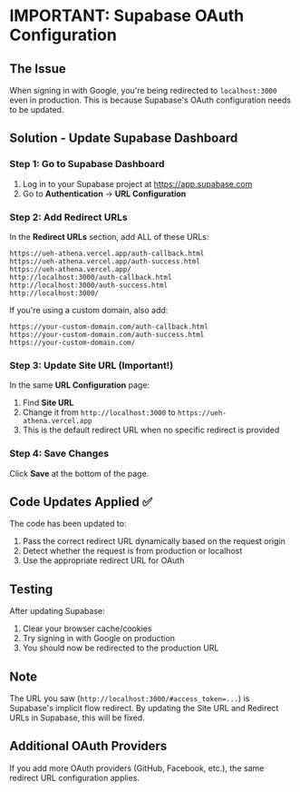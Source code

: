 # IMPORTANT: Supabase OAuth Configuration

## The Issue
When signing in with Google, you're being redirected to `localhost:3000` even in production. This is because Supabase's OAuth configuration needs to be updated.

## Solution - Update Supabase Dashboard

### Step 1: Go to Supabase Dashboard
1. Log in to your Supabase project at https://app.supabase.com
2. Go to **Authentication** → **URL Configuration**

### Step 2: Add Redirect URLs
In the **Redirect URLs** section, add ALL of these URLs:

```
https://ueh-athena.vercel.app/auth-callback.html
https://ueh-athena.vercel.app/auth-success.html
https://ueh-athena.vercel.app/
http://localhost:3000/auth-callback.html
http://localhost:3000/auth-success.html
http://localhost:3000/
```

If you're using a custom domain, also add:
```
https://your-custom-domain.com/auth-callback.html
https://your-custom-domain.com/auth-success.html
https://your-custom-domain.com/
```

### Step 3: Update Site URL (Important!)
In the same **URL Configuration** page:
1. Find **Site URL**
2. Change it from `http://localhost:3000` to `https://ueh-athena.vercel.app`
3. This is the default redirect URL when no specific redirect is provided

### Step 4: Save Changes
Click **Save** at the bottom of the page.

## Code Updates Applied ✅
The code has been updated to:
1. Pass the correct redirect URL dynamically based on the request origin
2. Detect whether the request is from production or localhost
3. Use the appropriate redirect URL for OAuth

## Testing
After updating Supabase:
1. Clear your browser cache/cookies
2. Try signing in with Google on production
3. You should now be redirected to the production URL

## Note
The URL you saw (`http://localhost:3000/#access_token=...`) is Supabase's implicit flow redirect. By updating the Site URL and Redirect URLs in Supabase, this will be fixed.

## Additional OAuth Providers
If you add more OAuth providers (GitHub, Facebook, etc.), the same redirect URL configuration applies.